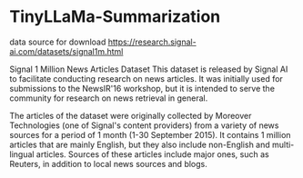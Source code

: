 # TinyLLaMa-Summarization



data source for download
https://research.signal-ai.com/datasets/signal1m.html


Signal 1 Million News Articles Dataset
This dataset is released by Signal AI to facilitate conducting research on news articles. It was initially used for submissions to the NewsIR'16 workshop, but it is intended to serve the community for research on news retrieval in general.

The articles of the dataset were originally collected by Moreover Technologies (one of Signal's content providers) from a variety of news sources for a period of 1 month (1-30 September 2015). It contains 1 million articles that are mainly English, but they also include non-English and multi-lingual articles. Sources of these articles include major ones, such as Reuters, in addition to local news sources and blogs.